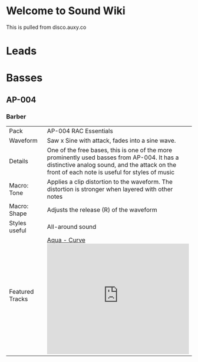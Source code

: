 # Welcome to Sound Wiki

This is pulled from disco.auxy.co

# Leads

# Basses

## AP-004

### Barber
|  |  |
|---|---|
| Pack | AP-004 RAC Essentials |
| Waveform | Saw x Sine with attack, fades into a sine wave. | 
| Details | One of the free bases, this is one of the more prominently used basses from AP-004. It has a distinctive analog sound, and the attack on the front of each note is useful for styles of music | 
| Macro: Tone | Applies a clip distortion to the waveform. The distortion is stronger when layered with other notes |
| Macro: Shape | Adjusts the release (R\) of the waveform |
| Styles useful | All-around sound |
| Featured Tracks | [Aqua - Curve](https://soundcloud.com/aquax/curve) <iframe width="100%" height="300" scrolling="no" frameborder="no" allow="autoplay" src="https://w.soundcloud.com/player/?url=https%3A//api.soundcloud.com/tracks/398766642&color=%23d4d4d4&auto_play=false&hide_related=false&show_comments=true&show_user=true&show_reposts=false&show_teaser=true&visual=true"></iframe> | 

